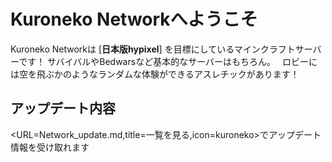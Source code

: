 #  **Kuroneko Networkへようこそ** 

Kuroneko Networkは [**日本版hypixel**] を目標にしているマインクラフトサーバーです！
サバイバルやBedwarsなど基本的なサーバーはもちろん。　
ロビーには空を飛ぶかのようなランダムな体験ができるアスレチックがあります！


## アップデート内容
<URL=Network_update.md,title=一覧を見る,icon=kuroneko>でアップデート情報を受け取れます
